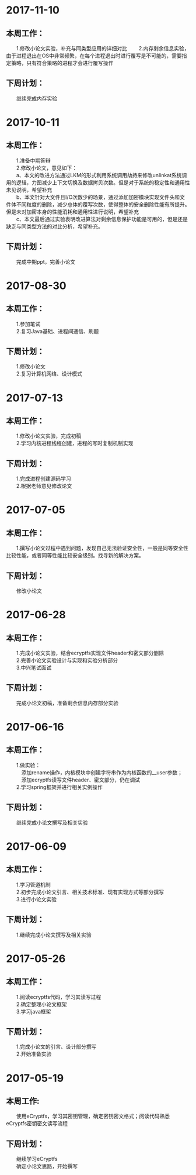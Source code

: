 # 2017-11-10
## 本周工作：
&emsp;&emsp;1.修改小论文实验，补充与同类型应用的详细对比
&emsp;&emsp;2.内存剩余信息实验，由于进程退出在OS中非常频繁，在每个进程退出时进行覆写是不可能的，需要指定策略，只有符合策略的进程才会进行覆写操作
## 下周计划：
&emsp;&emsp;继续完成内存实验


# 2017-10-11
## 本周工作：
&emsp;&emsp;1.准备中期答辩   
&emsp;&emsp;2.修改小论文，意见如下：   
&emsp;&emsp;a、本文的改进方法通过LKM的形式利用系统调用劫持来修改unlinkat系统调用的逻辑，力图减少上下文切换及数据拷贝次数。但是对于系统的稳定性和通用性未见说明，希望补充   
&emsp;&emsp;b、本文针对大文件且I/O次数少的场景，通过添加加密模块实现文件头和文件体不同粒度的删除，减少总体的覆写次数，使得整体的安全删除性能有所提升。但是未对加密本身的性能消耗和通用性进行说明，希望补充   
&emsp;&emsp;c、本文最后通过实验表明改进算法对剩余信息保护功能是可用的，但是还是缺乏与同类型方法的对比分析，希望补充。   
## 下周计划：
&emsp;&emsp;完成中期ppt，完善小论文

# 2017-08-30
## 本周工作：
&emsp;&emsp;1.参加笔试   
&emsp;&emsp;2.复习Java基础、进程间通信、刷题
## 下周计划：
&emsp;&emsp;1.修改小论文   
&emsp;&emsp;2.复习计算机网络、设计模式


# 2017-07-13
## 本周工作：
&emsp;&emsp;1.修改小论文实验，完成初稿   
&emsp;&emsp;2.学习内核进程线程创建，进程的写时复制机制实现
## 下周计划：
&emsp;&emsp;1.完成进程创建源码学习    
&emsp;&emsp;2.根据老师意见修改论文


# 2017-07-05
## 本周工作：
&emsp;&emsp;1.撰写小论文过程中遇到问题，发现自己无法验证安全性，一般是同等安全性比较性能，或者同等性能比较安全级别。找寻新的解决方案。
## 下周计划：
&emsp;&emsp;修改小论文


# 2017-06-28
## 本周工作：
&emsp;&emsp;1.完成小论文实验，结合ecryptfs实现文件header和密文部分删除   
&emsp;&emsp;2.完善小论文实验设计与实现和实验分析部分   
&emsp;&emsp;3.中兴笔试面试
## 下周计划：
&emsp;&emsp;完成小论文初稿，准备剩余信息内存部分实验

# 2017-06-16
## 本周工作：
&emsp;&emsp;1.做实验：  
&emsp;&emsp;&emsp;添加rename操作，内核模块中创建字符串作为内核函数的__user参数；   
&emsp;&emsp;&emsp;添加ecryptfs读写文件header、密文部分，仍在调试   
&emsp;&emsp;2.学习spring框架并进行相关实例操作
## 下周计划：
&emsp;&emsp;继续完成小论文撰写及相关实验 

# 2017-06-09
## 本周工作：
&emsp;&emsp;1.学习管道机制   
&emsp;&emsp;2.初步完成小论文引言、相关技术标准、现有实现方式等部分撰写   
&emsp;&emsp;3.进行小论文实验
## 下周计划：
&emsp;&emsp;1.继续完成小论文撰写及相关实验 


# 2017-05-26
## 本周工作：
&emsp;&emsp;1.阅读ecryptfs代码，学习其读写过程  
&emsp;&emsp;2.确定整理小论文框架  
&emsp;&emsp;3.学习java框架
## 下周计划：
&emsp;&emsp;1.完成小论文的引言、设计部分撰写   
&emsp;&emsp;2.开始准备实验


# 2017-05-19 
## 本周工作: 
&emsp;&emsp;使用eCryptfs，学习其密钥管理，确定密钥密文格式；阅读代码熟悉eCryptfs密钥密文读写流程 
## 下周计划： 
&emsp;&emsp;继续学习eCryptfs  
&emsp;&emsp;确定小论文思路，开始撰写
